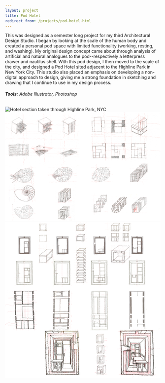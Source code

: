 ```yaml
---
layout: project
title: Pod Hotel
redirect_from: /projects/pod-hotel.html
---
```


This was designed as a semester long project for my third Architectural Design Studio. I began by looking at the scale of the human body and created a personal pod space with limited functionality (working, resting, and washing). My original design concept came about through analysis of artificial and natural analogues to the pod--respectively a letterpress drawer and nautilus shell. With this pod design, I then moved to the scale of the city, and designed a Pod Hotel sited adjacent to the Highline Park in New York City. This studio also placed an emphasis on developing a non-digital approach to design, giving me a strong foundation in sketching and drawing that I continue to use in my design process.

###### **Tools:** Adobe Illustrator, Photoshop

![Hotel section taken through Highline Park, NYC](/assets/images/projects/hotel-section.png)
![Analogues -- Letterpress Drawer and Nautilus Shell](/assets/images/projects/analogues.png)
![Plans and sections of pod design](/assets/images/projects/pod.png)
